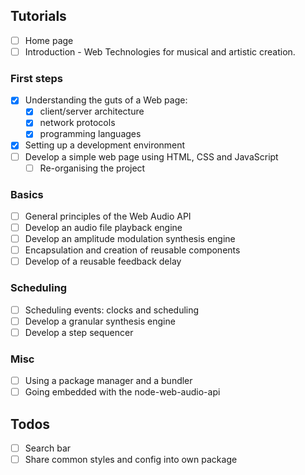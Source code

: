 
## Tutorials

- [ ] Home page
- [ ] Introduction - Web Technologies for musical and artistic creation. 

### First steps

- [x] Understanding the guts of a Web page: 
    + [x] client/server architecture
    + [x] network protocols
    + [x] programming languages
- [x] Setting up a development environment 
- [ ] Develop a simple web page using HTML, CSS and JavaScript
    + [ ] Re-organising the project 

### Basics

- [ ] General principles of the Web Audio API
- [ ] Develop an audio file playback engine 
- [ ] Develop an amplitude modulation synthesis engine
- [ ] Encapsulation and creation of reusable components
- [ ] Develop of a reusable feedback delay 

### Scheduling

- [ ] Scheduling events: clocks and scheduling
- [ ] Develop a granular synthesis engine
- [ ] Develop a step sequencer

### Misc

- [ ] Using a package manager and a bundler
- [ ] Going embedded with the node-web-audio-api

## Todos

- [ ] Search bar
- [ ] Share common styles and config into own package
